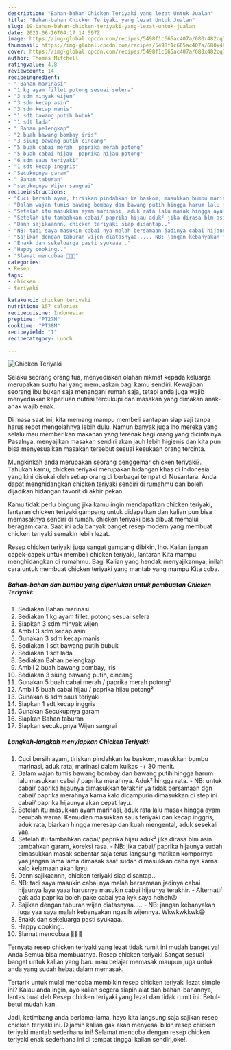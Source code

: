 ```yaml
---
description: "Bahan-bahan Chicken Teriyaki yang lezat Untuk Jualan"
title: "Bahan-bahan Chicken Teriyaki yang lezat Untuk Jualan"
slug: 19-bahan-bahan-chicken-teriyaki-yang-lezat-untuk-jualan
date: 2021-06-16T04:17:14.597Z
image: https://img-global.cpcdn.com/recipes/5498f1c665ac407a/680x482cq70/chicken-teriyaki-foto-resep-utama.jpg
thumbnail: https://img-global.cpcdn.com/recipes/5498f1c665ac407a/680x482cq70/chicken-teriyaki-foto-resep-utama.jpg
cover: https://img-global.cpcdn.com/recipes/5498f1c665ac407a/680x482cq70/chicken-teriyaki-foto-resep-utama.jpg
author: Thomas Mitchell
ratingvalue: 4.8
reviewcount: 14
recipeingredient:
- " Bahan marinasi"
- "1 kg ayam fillet potong sesuai selera"
- "3 sdm minyak wijen"
- "3 sdm kecap asin"
- "3 sdm kecap manis"
- "1 sdt bawang putih bubuk"
- "1 sdt lada"
- " Bahan pelengkap"
- "2 buah bawang bombay iris"
- "3 siung bawang putih cincang"
- "5 buah cabai merah  paprika merah potong"
- "5 buah cabai hijau  paprika hijau potong"
- "6 sdm saus teriyaki"
- "1 sdt kecap inggris"
- "Secukupnya garam"
- " Bahan taburan"
- "secukupnya Wijen sangrai"
recipeinstructions:
- "Cuci bersih ayam, tiriskan pindahkan ke baskom, masukkan bumbu marinasi, aduk rata, marinasi dalam kulkas -+ 30 menit."
- "Dalam wajan tumis bawang bombay dan bawang putih hingga harum lalu masukkan cabai / paprika merahnya. Aduk² hingga rata. NB: untuk cabai/ paprika hijaunya dimasukkan terakhir ya tidak bersamaan dgn cabai/ paprika merahnya karna kalo dicampurin dimasukkan di step ini cabai/ paprika hijaunya akan cepat layu."
- "Setelah itu masukkan ayam marinasi, aduk rata lalu masak hingga ayam berubah warna. Kemudian masukkan saus teriyaki dan kecap inggris, aduk rata, biarkan hingga meresap dan kuah mengental, aduk sesekali yaa."
- "Setelah itu tambahkan cabai/ paprika hijau aduk² jika dirasa blm asin tambahkan garam, koreksi rasa. NB: jika cabai/ paprika hijaunya sudah dimasukkan masak sebentar saja terus langsung matikan kompornya yaa jangan lama lama dimasak saat sudah dimasukkan cabainya karna kalo kelamaan akan layu."
- "Dann sajikaannn, chicken teriyaki siap disantap.."
- "NB: tadi saya masukin cabai nya malah bersamaan jadinya cabai hijaunya layu yaaa harusnya masukin cabai hijaunya terakhir. Alternatif gak ada paprika boleh pake cabai yaa kyk saya heheh😆"
- "Sajikan dengan taburan wijen diatasnyaa..... NB: jangan kebanyakan juga yaa saya malah kebanyakan ngasih wijennya. Wkwkwkkwk😅"
- "Enakk dan sekeluarga pasti syukaaa.."
- "Happy cooking.."
- "Slamat mencobaa 👩🏻‍🍳"
categories:
- Resep
tags:
- chicken
- teriyaki

katakunci: chicken teriyaki 
nutrition: 157 calories
recipecuisine: Indonesian
preptime: "PT27M"
cooktime: "PT38M"
recipeyield: "1"
recipecategory: Lunch

---
```



![Chicken Teriyaki](https://img-global.cpcdn.com/recipes/5498f1c665ac407a/680x482cq70/chicken-teriyaki-foto-resep-utama.jpg)

Selaku seorang orang tua, menyediakan olahan nikmat kepada keluarga merupakan suatu hal yang memuaskan bagi kamu sendiri. Kewajiban seorang ibu bukan saja menangani rumah saja, tetapi anda juga wajib menyediakan keperluan nutrisi tercukupi dan masakan yang dimakan anak-anak wajib enak.

Di masa  saat ini, kita memang mampu membeli santapan siap saji tanpa harus repot mengolahnya lebih dulu. Namun banyak juga lho mereka yang selalu mau memberikan makanan yang terenak bagi orang yang dicintainya. Pasalnya, menyajikan masakan sendiri akan jauh lebih higienis dan kita pun bisa menyesuaikan masakan tersebut sesuai kesukaan orang tercinta. 



Mungkinkah anda merupakan seorang penggemar chicken teriyaki?. Tahukah kamu, chicken teriyaki merupakan hidangan khas di Indonesia yang kini disukai oleh setiap orang di berbagai tempat di Nusantara. Anda dapat menghidangkan chicken teriyaki sendiri di rumahmu dan boleh dijadikan hidangan favorit di akhir pekan.

Kamu tidak perlu bingung jika kamu ingin mendapatkan chicken teriyaki, lantaran chicken teriyaki gampang untuk didapatkan dan kalian pun bisa memasaknya sendiri di rumah. chicken teriyaki bisa dibuat memalui beragam cara. Saat ini ada banyak banget resep modern yang membuat chicken teriyaki semakin lebih lezat.

Resep chicken teriyaki juga sangat gampang dibikin, lho. Kalian jangan capek-capek untuk membeli chicken teriyaki, lantaran Kita mampu menghidangkan di rumahmu. Bagi Kalian yang hendak menyajikannya, inilah cara untuk membuat chicken teriyaki yang mantab yang mampu Kita coba.

<!--inarticleads1-->

##### Bahan-bahan dan bumbu yang diperlukan untuk pembuatan Chicken Teriyaki:

1. Sediakan  Bahan marinasi
1. Sediakan 1 kg ayam fillet, potong sesuai selera
1. Siapkan 3 sdm minyak wijen
1. Ambil 3 sdm kecap asin
1. Gunakan 3 sdm kecap manis
1. Sediakan 1 sdt bawang putih bubuk
1. Sediakan 1 sdt lada
1. Sediakan  Bahan pelengkap
1. Ambil 2 buah bawang bombay, iris
1. Sediakan 3 siung bawang putih, cincang
1. Gunakan 5 buah cabai merah / paprika merah potong²
1. Ambil 5 buah cabai hijau / paprika hijau potong²
1. Gunakan 6 sdm saus teriyaki
1. Siapkan 1 sdt kecap inggris
1. Gunakan Secukupnya garam
1. Siapkan  Bahan taburan
1. Siapkan secukupnya Wijen sangrai




<!--inarticleads2-->

##### Langkah-langkah menyiapkan Chicken Teriyaki:

1. Cuci bersih ayam, tiriskan pindahkan ke baskom, masukkan bumbu marinasi, aduk rata, marinasi dalam kulkas -+ 30 menit.
1. Dalam wajan tumis bawang bombay dan bawang putih hingga harum lalu masukkan cabai / paprika merahnya. Aduk² hingga rata. - NB: untuk cabai/ paprika hijaunya dimasukkan terakhir ya tidak bersamaan dgn cabai/ paprika merahnya karna kalo dicampurin dimasukkan di step ini cabai/ paprika hijaunya akan cepat layu.
1. Setelah itu masukkan ayam marinasi, aduk rata lalu masak hingga ayam berubah warna. Kemudian masukkan saus teriyaki dan kecap inggris, aduk rata, biarkan hingga meresap dan kuah mengental, aduk sesekali yaa.
1. Setelah itu tambahkan cabai/ paprika hijau aduk² jika dirasa blm asin tambahkan garam, koreksi rasa. - NB: jika cabai/ paprika hijaunya sudah dimasukkan masak sebentar saja terus langsung matikan kompornya yaa jangan lama lama dimasak saat sudah dimasukkan cabainya karna kalo kelamaan akan layu.
1. Dann sajikaannn, chicken teriyaki siap disantap..
1. NB: tadi saya masukin cabai nya malah bersamaan jadinya cabai hijaunya layu yaaa harusnya masukin cabai hijaunya terakhir. - Alternatif gak ada paprika boleh pake cabai yaa kyk saya heheh😆
1. Sajikan dengan taburan wijen diatasnyaa..... - NB: jangan kebanyakan juga yaa saya malah kebanyakan ngasih wijennya. Wkwkwkkwk😅
1. Enakk dan sekeluarga pasti syukaaa..
1. Happy cooking..
1. Slamat mencobaa 👩🏻‍🍳




Ternyata resep chicken teriyaki yang lezat tidak rumit ini mudah banget ya! Anda Semua bisa membuatnya. Resep chicken teriyaki Sangat sesuai banget untuk kalian yang baru mau belajar memasak maupun juga untuk anda yang sudah hebat dalam memasak.

Tertarik untuk mulai mencoba membikin resep chicken teriyaki lezat simple ini? Kalau anda ingin, ayo kalian segera siapin alat dan bahan-bahannya, lantas buat deh Resep chicken teriyaki yang lezat dan tidak rumit ini. Betul-betul mudah kan. 

Jadi, ketimbang anda berlama-lama, hayo kita langsung saja sajikan resep chicken teriyaki ini. Dijamin kalian gak akan menyesal bikin resep chicken teriyaki mantab sederhana ini! Selamat mencoba dengan resep chicken teriyaki enak sederhana ini di tempat tinggal kalian sendiri,oke!.

